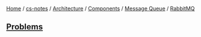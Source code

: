 [Home](https://mengxianbin.github.io) /
[cs-notes](https://mengxianbin.github.io/cs-notes/site) /
[Architecture](https://mengxianbin.github.io/cs-notes/site/Architecture) /
[Components](https://mengxianbin.github.io/cs-notes/site/Architecture/Components) /
[Message Queue](https://mengxianbin.github.io/cs-notes/site/Architecture/Components/Message%20Queue) /
[RabbitMQ](https://mengxianbin.github.io/cs-notes/site/Architecture/Components/Message%20Queue/RabbitMQ)

## [Problems](https://mengxianbin.github.io/cs-notes/site/Architecture/Components/Message%20Queue/RabbitMQ/Problems/)
